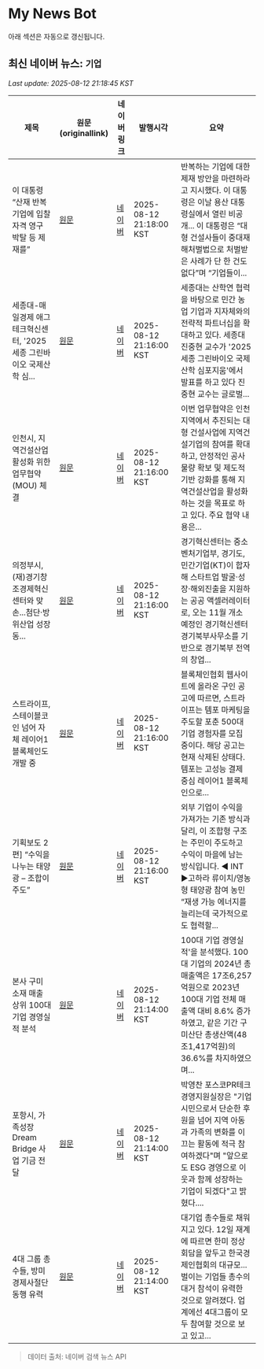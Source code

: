 # My News Bot

아래 섹션은 자동으로 갱신됩니다.

<!-- NEWS:START -->
## 최신 네이버 뉴스: `기업`
_Last update: 2025-08-12 21:18:45 KST_

| 제목 | 원문(originallink) | 네이버 링크 | 발행시각 | 요약 |
|---|---|---|---|---|
| 이 대통령 “산재 반복 기업에 입찰 자격 영구 박탈 등 제재를” | [원문](https://www.khan.co.kr/article/202508122115025) | [네이버](https://n.news.naver.com/mnews/article/032/0003389155?sid=100) | 2025-08-12 21:18:00 KST | 반복하는 기업에 대한 제재 방안을 마련하라고 지시했다. 이 대통령은 이날 용산 대통령실에서 열린 비공개... 이 대통령은 “대형 건설사들이 중대재해처벌법으로 처벌받은 사례가 단 한 건도 없다”며 “기업들이... |
| 세종대-매일경제 애그테크혁신센터, '2025 세종 그린바이오 국제산학 심... | [원문](http://www.newstnt.com/news/articleView.html?idxno=520886) | [네이버](http://www.newstnt.com/news/articleView.html?idxno=520886) | 2025-08-12 21:16:00 KST | 세종대는 산학연 협력을 바탕으로 민간 농업 기업과 지자체와의 전략적 파트너십을 확대하고 있다. 세종대 진중현 교수가 '2025 세종 그린바이오 국제산학 심포지움'에서 발표를 하고 있다 진중현 교수는 글로벌... |
| 인천시, 지역건설산업 활성화 위한 업무협약(MOU) 체결 | [원문](https://www.kmaeil.com/news/articleView.html?idxno=605143) | [네이버](https://www.kmaeil.com/news/articleView.html?idxno=605143) | 2025-08-12 21:16:00 KST | 이번 업무협약은 인천 지역에서 추진되는 대형 건설사업에 지역건설기업의 참여를 확대하고, 안정적인 공사 물량 확보 및 제도적 기반 강화를 통해 지역건설산업을 활성화하는 것을 목표로 하고 있다. 주요 협약 내용은... |
| 의정부시, (재)경기창조경제혁신센터와 맞손...첨단·방위산업 성장 동... | [원문](http://www.globalepic.co.kr/view.php?ud=20250812210215242347f28d89cf_29) | [네이버](http://www.globalepic.co.kr/view.php?ud=20250812210215242347f28d89cf_29) | 2025-08-12 21:16:00 KST | 경기혁신센터는 중소벤처기업부, 경기도, 민간기업(KT)이 합자해 스타트업 발굴·성장·해외진출을 지원하는 공공 액셀러레이터로, 오는 11월 개소 예정인 경기혁신센터 경기북부사무소를 기반으로 경기북부 전역의 창업... |
| 스트라이프, 스테이블코인 넘어 자체 레이어1 블록체인도 개발 중 | [원문](https://www.digitaltoday.co.kr/news/articleView.html?idxno=584800) | [네이버](https://www.digitaltoday.co.kr/news/articleView.html?idxno=584800) | 2025-08-12 21:16:00 KST | 블록체인협회 웹사이트에 올라온 구인 공고에 따르면, 스트라이프는 템포 마케팅을 주도할 포춘 500대 기업 경험자를 모집 중이다. 해당 공고는 현재 삭제된 상태다. 템포는 고성능 결제 중심 레이어1 블록체인으로... |
| 기획보도 2편] “수익을 나누는 태양광 – 조합이 주도” | [원문](https://mpmbc.co.kr/NewsArticle/1477882) | [네이버](https://mpmbc.co.kr/NewsArticle/1477882) | 2025-08-12 21:16:00 KST | 외부 기업이 수익을 가져가는 기존 방식과 달리, 이 조합형 구조는 주민이 주도하고 수익이 마을에 남는 방식입니다. ◀ INT ▶고하라 류이치/영농형 태양광 참여 농민 “재생 가능 에너지를 늘리는데 국가적으로도 협력할... |
| 본사 구미 소재 매출 상위 100대 기업 경영실적 분석 | [원문](http://www.m-i.kr/news/articleView.html?idxno=1270324) | [네이버](http://www.m-i.kr/news/articleView.html?idxno=1270324) | 2025-08-12 21:14:00 KST | 100대 기업 경영실적'을 분석했다. 100대 기업의 2024년 총 매출액은 17조6,257억원으로 2023년 100대 기업 전체 매출액 대비 8.6% 증가하였고, 같은 기간 구미산단 총생산액(48조1,417억원)의 36.6%를 차지하였으며... |
| 포항시, 가족성장 Dream Bridge 사업 기금 전달 | [원문](http://www.hansbiz.co.kr/news/articleView.html?idxno=768232) | [네이버](http://www.hansbiz.co.kr/news/articleView.html?idxno=768232) | 2025-08-12 21:14:00 KST | 박영찬 포스코PR테크 경영지원실장은 "기업 시민으로서 단순한 후원을 넘어 지역 아동과 가족의 변화를 이끄는 활동에 적극 참여하겠다"며 "앞으로도 ESG 경영으로 이웃과 함께 성장하는 기업이 되겠다"고 밝혔다.... |
| 4대 그룹 총수들, 방미 경제사절단 동행 유력 | [원문](https://www.asiatoday.co.kr/view.php?key=20250813010006090) | [네이버](https://www.asiatoday.co.kr/view.php?key=20250813010006090) | 2025-08-12 21:14:00 KST | 대기업 총수들로 채워지고 있다. 12일 재계에 따르면 한미 정상회담을 앞두고 한국경제인협회의 대규모... 벌이는 기업들 총수의 대거 참석이 유력한 것으로 알려졌다. 업계에선 4대그룹이 모두 참여할 것으로 보고 있고... |

> 데이터 출처: 네이버 검색 뉴스 API
<!-- NEWS:END -->
